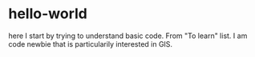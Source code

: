 # hello-world
here I start by trying to understand basic code. From "To learn" list.
I am code newbie that is particularily interested in GIS. 
